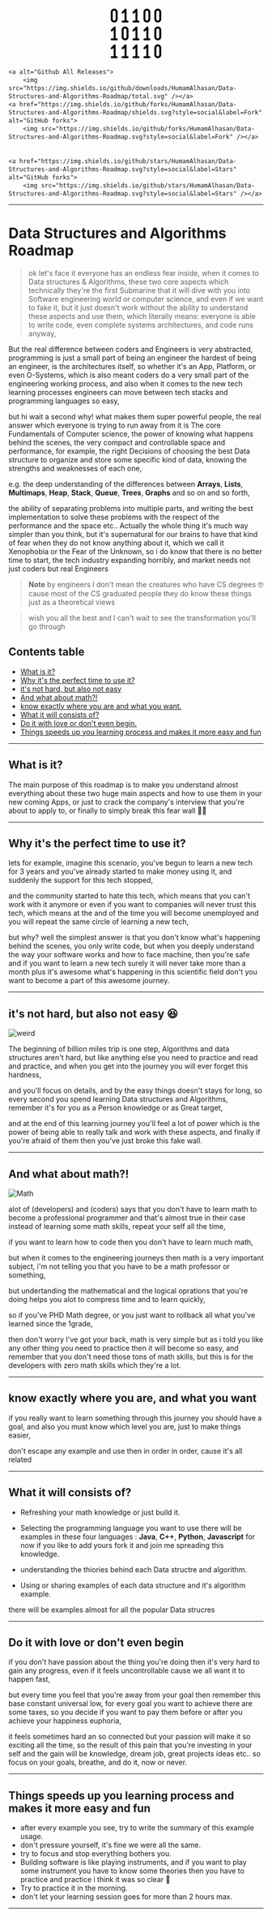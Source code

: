 <p align="center">
  <img width="100" src="assets/img/binary-code.svg">
</p>


<p align="center">

    <a alt="Github All Releases">
        <img src="https://img.shields.io/github/downloads/HumamAlhasan/Data-Structures-and-Algorithms-Roadmap/total.svg" /></a>
    <a href="https://img.shields.io/github/forks/HumamAlhasan/Data-Structures-and-Algorithms-Roadmap/shields.svg?style=social&label=Fork" alt="GitHub forks">
        <img src="https://img.shields.io/github/forks/HumamAlhasan/Data-Structures-and-Algorithms-Roadmap.svg?style=social&label=Fork" /></a>
        

    <a href="https://img.shields.io/github/stars/HumamAlhasan/Data-Structures-and-Algorithms-Roadmap.svg?style=social&label=Stars" alt="GitHub forks">
        <img src="https://img.shields.io/github/stars/HumamAlhasan/Data-Structures-and-Algorithms-Roadmap.svg?style=social&label=Stars" /></a>
        
</p>


---
# Data Structures and Algorithms Roadmap 

> ok let's face it everyone has an endless fear inside, when it comes to Data structures & Algorithms, these two core aspects which technically they're the first Submarine that it will dive with you into Software engineering world or computer science, and even if we want to fake it, but it just doesn't work without the ability to understand these aspects and use them, which literally means: everyone is able to write code, even complete systems architectures, and code runs anyway,
> 
But the real difference between coders and Engineers is very abstracted, programming is just a small part of being an engineer the hardest of being an engineer,  is the architectures itself, so whether it's an App, Platform, or even O-Systems, which is also meant coders do a very small part of the engineering working process, and also when it comes to the new tech learning processes engineers can move between tech stacks and programming languages so easy,
>
but hi wait a second why! what makes them super powerful people, the real answer which everyone is trying to run away from it is The core Fundamentals of Computer science, the power of knowing what happens behind the scenes, the very compact and controllable space and performance, for example, the right Decisions of choosing the best Data structure to organize and store some specific kind of data, knowing the strengths and weaknesses of each one, 

e.g. the deep understanding of the differences between **Arrays**, **Lists**, **Multimaps**, **Heap**, **Stack**, **Queue**, **Trees**, **Graphs** and so on and so forth,
>
the ability of separating problems into multiple parts, and writing the best implementation to solve these problems with the respect of the performance and the space etc.. 
Actually the whole thing it's much way simpler than you think, but it's supernatural for our brains to have that kind of fear when they do not know anything about it, which we call it Xenophobia or the Fear of the Unknown, so i do know that there is no better time to start, the tech industry expanding horribly, and market needs not just coders but real Engineers

> **Note** by engineers I don't mean the creatures who have CS degrees 🤓 cause most of the CS graduated people they do know these things just as a theoretical views

> wish you all the best and I can't wait to see the transformation you'll go through
> 

## Contents table

- [What is it?](#what-is-it)
- [Why it's the perfect time to use it?](#why-its-the-perfect-time-to-use-it)
- [it's not hard, but also not easy](#its-not-hard-but-also-not-easy)
- [And what about math?!](#and-what-about-math)
- [know exactly where you are and what you want.](#know-exactly-where-you-are-and-what-you-want)
- [What it will consists of?](#what-it-will-consists-of)
- [Do it with love or don't even begin.](#do-it-with-love-or-dont-even-begin)
- [Things speeds up you learning process and makes it more easy and fun](#things-speeds-up-you-learning-process-and-makes-it-more-easy-and-fun)

---


## What is it?

The main purpose of this roadmap is to make you understand almost everything about these two huge main aspects and how to use them in your new coming Apps, or just to crack the company's interview that  you're about to apply to, or finally to simply break this fear wall 💪🏽

---

## Why it's the perfect time to use it?
lets for example, imagine this scenario, you've begun to learn a new tech for 3 years and you've already started to make money using it, and suddenly the support for this tech stopped, 

and the community started to hate this tech, which means that you can't work with it anymore or even if you want to companies will never trust this tech, which means at the and of the time you will become unemployed and you will repeat the same circle of learning a new tech,

but why? well the simplest answer is that you don't know what's happening behind the scenes, you only write code, but when you deeply understand the way your software works and how to face machine, then you're safe and if you want to learn a new tech surely it will never take more than a month plus it's awesome what's happening in this scientific field don't you want to become a part of this awesome journey.

---


## it's not hard, but also not easy 😆
![weird](https://fat.gfycat.com/FlawlessOpulentAllensbigearedbat.gif)

The beginning of billion miles trip is one step, Algorithms and data structures aren't hard, but like anything else you need to practice and read and practice, and when you get into the journey you will ever forget this hardness,

and you'll focus on details, and by the easy things doesn't stays for long, so every second you spend learning Data structures and Algorithms, remember it's for you as a Person knowledge or as Great target,

and at the end of this learning journey you'll feel a lot of power which is the power of being able to really talk and work with these aspects, and finally if you're afraid of them then you've just broke this fake wall.



---

## And what about math?!
![Math](https://i.gifer.com/V8qR.gif)

alot of (developers) and (coders) says that you don't have to learn math to become a professional programmer and that's almost true in their case instead of learning some math skills, repeat your self all the time,

if you want to learn how to code then you don't have to learn much math,

but when it comes to the engineering journeys then math is a very important subject, i'm not telling you that you have to be a math professor or something,

but undertanding the mathematical and the logical oprations that you're doing helps you alot to compress time and to learn quickly,

so if you've PHD Math degree, or you just want to rollback all what you've learned since the 1grade,

then don't worry I've got your back, math is very simple but as i told you like any other thing you need to practice then it will become so easy, and remember that you don't need those tons of math skills, but this is for the developers with zero math skills which they're a lot.

---

## know exactly where you are, and what you want

if you really want to learn something through this journey you should have a goal, and also you must know which level you are, just to make things easier,

don't escape any example and use then in order in order, cause it's all related 

---

## What it will consists of?

 - Refreshing your math knowledge or just build it.
 - Selecting the programming language you want to use there will be examples in these four languages : **Java**, **C++**, **Python**, **Javascript** for now if you like to add yours fork it and join me spreading this knowledge.

 - understanding the thiories behind each Data structre and algorithm.
 - 	Using or sharing examples of each data structure and it's algorithm example.

there will be examples almost for all the popular Data strucres

---

## Do it with love or don't even begin

if you don't have passion about the thing you're doing then it's very hard to gain any progress, even if it feels uncontrollable cause we all want it to happen fast,

but every time you feel that you're away from your goal then remember this base constant universal low, for every goal you want to achieve there are some taxes, so you decide if you want to pay them before or after you achieve your happiness euphoria,

 it feels sometimes hard an so connected but your passion will make it so exciting all the time, so the result of this pain that you're investing in your self and the gain will be knowledge, dream job, great projects ideas etc.. so focus on your goals, breathe, and do it, now or never.


---

## Things speeds up you learning process and makes it more easy and fun

-  after every example you see, try to write the summary of this example usage.
- don't pressure yourself, it's fine we were all the same.
- try to focus and stop everything bothers you.
- Building software is like playing instruments, and if you want to play some instrument you have to know some theories then you have to practice and practice i think it was so clear 💛
- Try to practice it in the morning.
- don't let your learning session goes for more than 2 hours max.

---